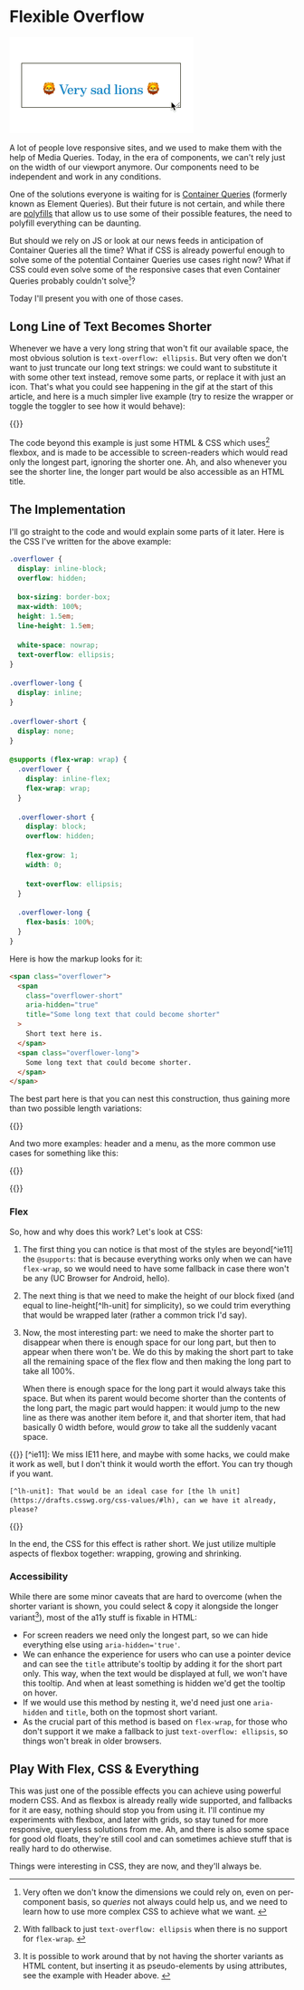 # Flexible Overflow

![Gif animation showing this article's effect in action](sad-lions.gif)

A lot of people love responsive sites, and we used to make them with the help of Media Queries. Today, in the era of components, we can't rely just on the width of our viewport anymore. Our components need to be independent and work in any conditions.

One of the solutions everyone is waiting for is [Container Queries](https://github.com/w3c/csswg-drafts/issues/1031) (formerly known as Element Queries). But their future is not certain, and while there are [polyfills](https://github.com/marcj/css-element-queries) that allow us to use some of their possible features, the need to polyfill everything can be daunting.

But should we rely on JS or look at our news feeds in anticipation of Container Queries all the time? What if CSS is already powerful enough to solve some of the potential Container Queries use cases right now? What if CSS could even solve some of the responsive cases that even Container Queries probably couldn't solve[^queryless]?

[^queryless]: Very often we don't know the dimensions we could rely on, even on per-component basis, so _queries_ not always could help us, and we need to learn how to use more complex CSS to achieve what we want. <!-- align="end" -->

Today I'll present you with one of those cases.

## Long Line of Text Becomes Shorter

Whenever we have a very long string that won't fit our available space, the most obvious solution is `text-overflow: ellipsis`. But very often we don't want to just truncate our long text strings: we could want to substitute it with some other text instead, remove some parts, or replace it with just an icon. That's what you could see happening in the gif at the start of this article, and here is a much simpler live example (try to resize the wrapper or toggle the toggler to see how it would behave):

{{<Partial src="examples/1.html" />}}

The code beyond this example is just some HTML & CSS which uses[^fallback] flexbox, and is made to be accessible to screen-readers which would read only the longest part, ignoring the shorter one. Ah, and also whenever you see the shorter line, the longer part would be also accessible as an HTML title.

[^fallback]: With fallback to just `text-overflow: ellipsis` when there is no support for `flex-wrap`. <!-- offset="1" -->

## The Implementation

I'll go straight to the code and would explain some parts of it later. Here is the CSS I've written for the above example:

``` CSS
.overflower {
  display: inline-block;
  overflow: hidden;

  box-sizing: border-box;
  max-width: 100%;
  height: 1.5em;
  line-height: 1.5em;

  white-space: nowrap;
  text-overflow: ellipsis;
}

.overflower-long {
  display: inline;
}

.overflower-short {
  display: none;
}

@supports (flex-wrap: wrap) {
  .overflower {
    display: inline-flex;
    flex-wrap: wrap;
  }

  .overflower-short {
    display: block;
    overflow: hidden;

    flex-grow: 1;
    width: 0;

    text-overflow: ellipsis;
  }

  .overflower-long {
    flex-basis: 100%;
  }
}
```

Here is how the markup looks for it:

``` HTML
<span class="overflower">
  <span
    class="overflower-short"
    aria-hidden="true"
    title="Some long text that could become shorter"
  >
    Short text here is.
  </span>
  <span class="overflower-long">
    Some long text that could become shorter.
  </span>
</span>
```

The best part here is that you can nest this construction, thus gaining more than two possible length variations:

{{<Partial src="examples/2.html" />}}

And two more examples: header and a menu, as the more common use cases for something like this:

{{<Partial src="examples/header.html" />}}

{{<Partial src="examples/menu.html" />}}

### Flex

So, how and why does this work? Let's look at CSS:

1. The first thing you can notice is that most of the styles are beyond[^ie11] the `@supports`: that is because everything works only when we can have `flex-wrap`, so we would need to have some fallback in case there won't be any (UC Browser for Android, hello).

2. The next thing is that we need to make the height of our block fixed (and equal to line-height[^lh-unit] for simplicity), so we could trim everything that would be wrapped later (rather a common trick I'd say).

3. Now, the most interesting part: we need to make the shorter part to disappear when there is enough space for our long part, but then to appear when there won't be. We do this by making the short part to take all the remaining space of the flex flow and then making the long part to take all 100%.

    When there is enough space for the long part it would always take this space. But when its parent would become shorter than the contents of the long part, the magic part would happen: it would jump to the new line as there was another item before it, and that shorter item, that had basically 0 width before, would _grow_ to take all the suddenly vacant space.

{{<Sidenotes offset="1">}}
    [^ie11]: We miss IE11 here, and maybe with some hacks, we could make it work as well, but I don't think it would worth the effort. You can try though if you want.

    [^lh-unit]: That would be an ideal case for [the lh unit](https://drafts.csswg.org/css-values/#lh), can we have it already, please?
{{</Sidenotes>}}

In the end, the CSS for this effect is rather short. We just utilize multiple aspects of flexbox together: wrapping, growing and shrinking.

### Accessibility

While there are some minor caveats that are hard to overcome (when the shorter variant is shown, you could select & copy it alongside the longer variant[^overflower-text]), most of the a11y stuff is fixable in HTML:

[^overflower-text]: It is possible to work around that by not having the shorter variants as HTML content, but inserting it as pseudo-elements by using attributes, see the example with Header above. <!-- span="2" offset="2" -->

- For screen readers we need only the longest part, so we can hide everything else using `aria-hidden='true'`.
- We can enhance the experience for users who can use a pointer device and can see the `title` attribute's tooltip by adding it for the short part only. This way, when the text would be displayed at full, we won't have this tooltip. And when at least something is hidden we'd get the tooltip on hover.
- If we would use this method by nesting it, we'd need just one `aria-hidden` and `title`, both on the topmost short variant.
- As the crucial part of this method is based on `flex-wrap`, for those who don't support it we make a fallback to just `text-overflow: ellipsis`, so things won't break in older browsers.

## Play With Flex, CSS & Everything

This was just one of the possible effects you can achieve using powerful modern CSS. And as flexbox is already really wide supported, and fallbacks for it are easy, nothing should stop you from using it. I'll continue my experiments with flexbox, and later with grids, so stay tuned for more responsive, queryless solutions from me. Ah, and there is also some space for good old floats, they're still cool and can sometimes achieve stuff that is really hard to do otherwise.

Things were interesting in CSS, they are now, and they'll always be.
